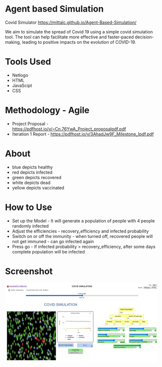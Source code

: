 # Agent based Simulation
 Covid Simulator
https://mittalc.github.io/Agent-Based-Simulation/

We aim to simulate the spread of Covid 19 using a simple covid simulation tool.
The tool can help facilitate more effective and faster-paced decision-making,
leading to positive impacts on the evolution of COVID-19. 

# Tools Used
* Netlogo
* HTML
* JavaScipt
* CSS

# Methodology - Agile
* Project Proposal - https://pdfhost.io/v/~Cn.76YwA_Project_proposalpdf.pdf
* Iteration 1 Report - https://pdfhost.io/v/3AhadJw9F_Milestone_Ipdf.pdf

# About 
* blue depicts healthy
* red depicts infected
* green depicts recovered
* white depicts dead
* yellow depicts vaccinated

# How to Use
* Set up the Model - It will generate a population of people with 4 people randomly infected
* Adjust the efficiencies - recovery_efficiency and infected probability
* Switch on or off the immunity - when turned off, recovered people will not get immuned - can go infected again
* Press go - If infected probability > recovery_efficiency, after some days complete population will be infected

# Screenshot
![Alt text](Screenshot.png)
